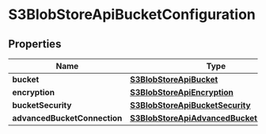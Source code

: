 # S3BlobStoreApiBucketConfiguration

## Properties
Name | Type | Description | Notes
------------ | ------------- | ------------- | -------------
**bucket** | [**S3BlobStoreApiBucket**](S3BlobStoreApiBucket.md) |  | 
**encryption** | [**S3BlobStoreApiEncryption**](S3BlobStoreApiEncryption.md) |  |  [optional]
**bucketSecurity** | [**S3BlobStoreApiBucketSecurity**](S3BlobStoreApiBucketSecurity.md) |  |  [optional]
**advancedBucketConnection** | [**S3BlobStoreApiAdvancedBucketConnection**](S3BlobStoreApiAdvancedBucketConnection.md) |  |  [optional]
